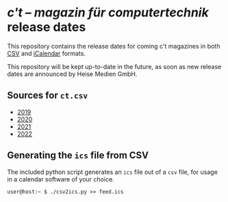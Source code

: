 # _c't – magazin für computertechnik_ release dates

This repository contains the release dates for coming c't magazines in both [CSV](https://en.wikipedia.org/wiki/Comma-separated_values) and [iCalendar](https://en.wikipedia.org/wiki/ICalendar) formats.

This repository will be kept up-to-date in the future, as soon as new release dates are announced by Heise Medien GmbH.

## Sources for `ct.csv`

 * [2019](https://www.heise.de/mediadaten/ct/Termine-1849839.html)
 * [2020](https://www.heise.de/mediadaten/downloads/88/1/0/1/5/3/3/2/ct_Mediadaten_2020_Ansicht_neu.pdf)
 * [2021](https://mediadaten.heise.de/en/produkte/print/europes-largest-it-and-tech-magazine/)
 * [2022](https://mediadaten.heise.de/en/produkte/print/europes-largest-it-and-tech-magazine/)

## Generating the `ics` file from CSV

The included python script generates an `ics` file out of a `csv` file, for usage in a calendar software of your choice.

```shell
user@host:~ $ ./csv2ics.py >> feed.ics
```
